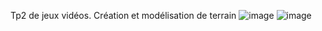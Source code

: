 Tp2 de jeux vidéos. 
Création et modélisation de terrain
![image](https://github.com/user-attachments/assets/04137e30-3829-47a7-956d-c7a580c2b6f2)
![image](https://github.com/user-attachments/assets/2b75b000-fe08-4689-a8a1-f312850f9f4e)
